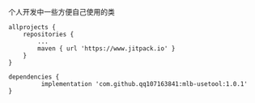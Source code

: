 个人开发中一些方便自己使用的类

	allprojects {
		repositories {
			...
			maven { url 'https://www.jitpack.io' }
		}
	}
  
  	dependencies {
	         implementation 'com.github.qq107163841:mlb-usetool:1.0.1'
	}
